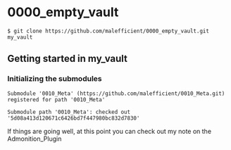 # 0000_empty_vault
  `$ git clone https://github.com/malefficient/0000_empty_vault.git my_vault`
## Getting started in my_vault

### Initializing the submodules 
```user@my_vault$ git submodule init;
Submodule '0010_Meta' (https://github.com/malefficient/0010_Meta.git) registered for path '0010_Meta'
```
```user@my_vault$ git submodule update
Submodule path '0010_Meta': checked out '5d08a413d120671c6426bd7f447980bc832d7830'
```

If things are going well, at this point you can check out my note on the Admonition_Plugin


